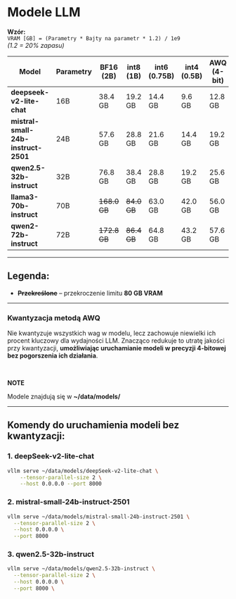 # Modele LLM

**Wzór:**  
`VRAM [GB] = (Parametry * Bajty na parametr * 1.2) / 1e9`  
_(1.2 = 20% zapasu)_

| Model                               | Parametry | BF16 (2B)    | int8 (1B)   | int6 (0.75B) | int4 (0.5B) | AWQ (4-bit) | Architektura       | Licencja         |
| ----------------------------------- | --------- | ------------ | ----------- | ------------ | ----------- | ----------- | ------------------ | ---------------- |
| **deepseek-v2-lite-chat**           | 16B       | 38.4 GB      | 19.2 GB     | 14.4 GB      | 9.6 GB      | 12.8 GB     | MoE (Hybrydowa)    | DeepSeek License |
| **mistral-small-24b-instruct-2501** | 24B       | 57.6 GB      | 28.8 GB     | 21.6 GB      | 14.4 GB     | 19.2 GB     | Transformer        | Apache 2.0       |
| **qwen2.5-32b-instruct**            | 32B       | 76.8 GB      | 38.4 GB     | 28.8 GB      | 19.2 GB     | 25.6 GB     | Qwen Attention     | Tongyi Qianwen   |
| **llama3-70b-instruct**             | 70B       | ~~168.0 GB~~ | ~~84.0 GB~~ | 63.0 GB      | 42.0 GB     | 56.0 GB     | Transformer (RoPE) | Meta License     |
| **qwen2-72b-instruct**              | 72B       | ~~172.8 GB~~ | ~~86.4 GB~~ | 64.8 GB      | 43.2 GB     | 57.6 GB     | Qwen-Transformer   | Tongyi Qianwen   |

---

## Legenda:

- **~~Przekreślone~~** – przekroczenie limitu **80 GB VRAM**

---

### Kwantyzacja metodą AWQ

Nie kwantyzuje wszystkich wag w modelu, lecz zachowuje niewielki ich procent kluczowy dla wydajności LLM. Znacząco redukuje to utratę jakości przy kwantyzacji, **umożliwiając uruchamianie modeli w precyzji 4-bitowej bez pogorszenia ich działania**.

<br>

**NOTE**

Modele znajdują się w **~/data/models/**

---

## Komendy do uruchamienia modeli bez kwantyzacji:

### 1. deepSeek-v2-lite-chat

```bash
vllm serve ~/data/models/deepSeek-v2-lite-chat \
    --tensor-parallel-size 2 \
    --host 0.0.0.0 --port 8000
```

### 2. mistral-small-24b-instruct-2501

```bash
vllm serve ~/data/models/mistral-small-24b-instruct-2501 \
  --tensor-parallel-size 2 \
  --host 0.0.0.0 \
  --port 8000
```

### 3. qwen2.5-32b-instruct

```bash
vllm serve ~/data/models/qwen2.5-32b-instruct \
  --tensor-parallel-size 2 \
  --host 0.0.0.0 \
  --port 8000 \
```
